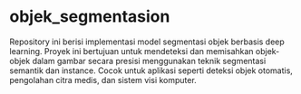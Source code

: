 # objek_segmentasion
Repository ini berisi implementasi model segmentasi objek berbasis deep learning. Proyek ini bertujuan untuk mendeteksi dan memisahkan objek-objek dalam gambar secara presisi menggunakan teknik segmentasi semantik dan instance. Cocok untuk aplikasi seperti deteksi objek otomatis, pengolahan citra medis, dan sistem visi komputer.
